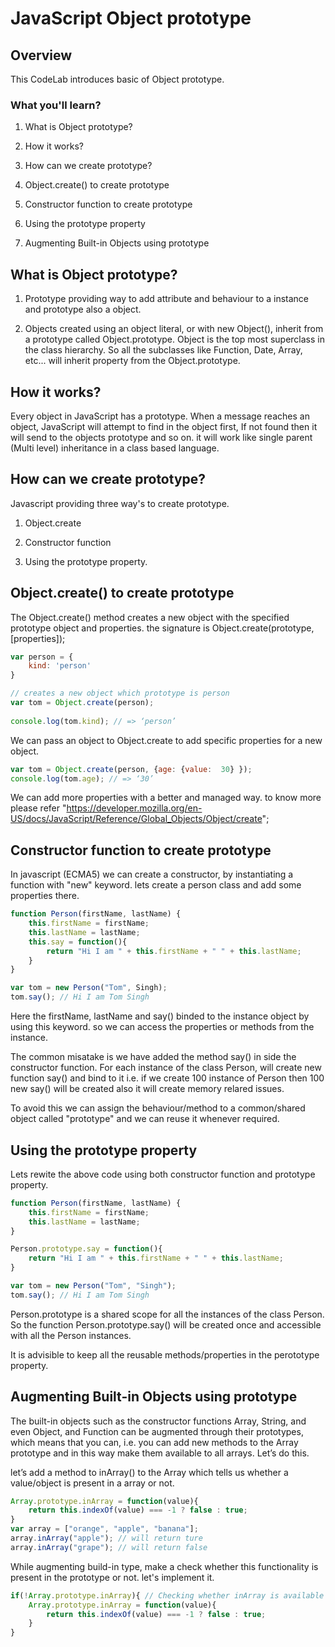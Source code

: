 # JavaScript Object prototype

## Overview
This CodeLab introduces basic of Object prototype.

### What you'll learn?

1. What is Object prototype?

2. How it works?

3. How can we create prototype?

4. Object.create() to create prototype

5. Constructor function to create prototype

6. Using the prototype property

7. Augmenting Built-in Objects using prototype

## What is Object prototype?

1. Prototype providing way to add attribute and behaviour to a instance and prototype also a object.

2. Objects created using an object literal, or with new Object(), inherit from a prototype called Object.prototype. Object is the top most superclass in the class hierarchy. So all the subclasses like Function, Date, Array, etc... will inherit property from the Object.prototype.

## How it works?

Every object in JavaScript has a prototype. When a message reaches an object, JavaScript will attempt to find in the object first, If not found then it will send to the objects prototype and so on. it will work like single parent (Multi level) inheritance in a class based language.

## How can we create prototype?

Javascript providing three way's to create prototype.

1. Object.create

2. Constructor function

3. Using the prototype property.

## Object.create() to create prototype

The Object.create() method creates a new object with the specified prototype object and properties. the signature is Object.create(prototype, [properties]);

```javascript
var person = {
  	kind: 'person'
}

// creates a new object which prototype is person
var tom = Object.create(person);
  
console.log(tom.kind); // => ‘person’
```

We can pass an object to Object.create to add specific properties for a new object.

```javascript
var tom = Object.create(person, {age: {value:  30} });
console.log(tom.age); // => ‘30’
```

We can add more properties with a better and managed way. to know more please refer "https://developer.mozilla.org/en-US/docs/JavaScript/Reference/Global_Objects/Object/create";

## Constructor function to create prototype

In javascript (ECMA5) we can create a constructor, by instantiating a function with "new" keyword. lets create a person class and add some properties there.

```javascript
function Person(firstName, lastName) {
    this.firstName = firstName;
    this.lastName = lastName;
    this.say = function(){
    	return "Hi I am " + this.firstName + " " + this.lastName;
    }
}

var tom = new Person("Tom", Singh);
tom.say(); // Hi I am Tom Singh
```

Here the firstName, lastName and say() binded to the instance object by using this keyword. so we can access the properties or methods from the instance.

The common misatake is we have added the method say() in side the constructor function. For each instance of the class Person, will create new function say() and bind to it i.e. if we create 100 instance of Person then 100 new say() will be created also it will create memory relared issues.

To avoid this we can assign the behaviour/method to a common/shared object called "prototype" and we can reuse it whenever required.

## Using the prototype property

Lets rewite the above code using both constructor function and prototype property.

```javascript
function Person(firstName, lastName) {
    this.firstName = firstName;
    this.lastName = lastName;
}

Person.prototype.say = function(){
	return "Hi I am " + this.firstName + " " + this.lastName;
}

var tom = new Person("Tom", "Singh");
tom.say(); // Hi I am Tom Singh
```

Person.prototype is a shared scope for all the instances of the class Person. So the function Person.prototype.say() will be created once and accessible with all the Person instances.

It is advisible to keep all the reusable methods/properties in the perototype property.

## Augmenting Built-in Objects using prototype

The built-in objects such as the constructor functions Array, String, and even Object, and Function can be augmented through their prototypes, which means that you can, i.e. you can add new methods to the Array prototype and in this way make them available to all arrays. Let’s do this.

let’s add a method to inArray() to the Array which tells us whether a value/object is present in a array or not.

```javascript
Array.prototype.inArray = function(value){
    return this.indexOf(value) === -1 ? false : true;
}
var array = ["orange", "apple", "banana"];
array.inArray("apple"); // will return ture
array.inArray("grape"); // will return false

```

While augmenting build-in type, make a check whether this functionality is present in the prototype or not. let's implement it.

```javascript
if(!Array.prototype.inArray){ // Checking whether inArray is available in Array.prototype or not.
	Array.prototype.inArray = function(value){
	    return this.indexOf(value) === -1 ? false : true;
	}
}
```
